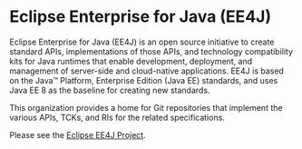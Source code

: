 # Eclipse Enterprise for Java (EE4J)

Eclipse Enterprise for Java (EE4J) is an open source initiative to create standard APIs, implementations of those APIs, and technology compatibility kits for Java runtimes that enable development, deployment, and management of server-side and cloud-native applications.  EE4J is based on the Java™ Platform, Enterprise Edition (Java EE) standards, and uses Java EE 8 as the baseline for creating new standards.

This organization provides a home for Git repositories that implement the various APIs, TCKs, and RIs for the related specifications.

Please see the [Eclipse EE4J Project](https://projects.eclipse.org/projects/ee4j).
